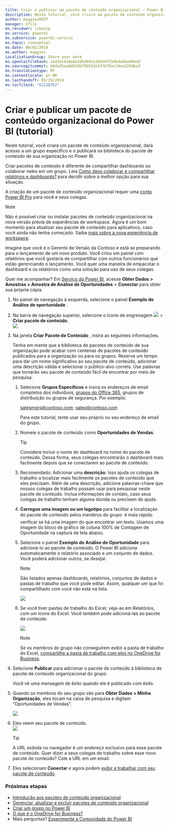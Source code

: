 ```yaml
---
title: Criar e publicar um pacote de conteúdo organizacional – Power BI
description: Neste tutorial, você criará um pacote de conteúdo organizacional, restringirá o acesso a um grupo específico e o publicará na biblioteca de pacotes de conteúdo de sua organização no Power BI.
author: maggiesMSFT
manager: kfile
ms.reviewer: lukaszp
ms.service: powerbi
ms.subservice: powerbi-service
ms.topic: conceptual
ms.date: 08/02/2018
ms.author: maggies
LocalizationGroup: Share your work
ms.openlocfilehash: 3a434c418e8a385db921dd910f354bda04ad8edd
ms.sourcegitcommit: 60dad5aa0d85db790553e537bf8ac34ee3289ba3
ms.translationtype: MT
ms.contentlocale: pt-BR
ms.lasthandoff: 05/29/2019
ms.locfileid: "61228352"
---
```

# <a name="create-and-publish-a-power-bi-organizational-content-pack-tutorial"></a>Criar e publicar um pacote de conteúdo organizacional do Power BI (tutorial)

Neste tutorial, você criará um pacote de conteúdo organizacional, dará acesso a um grupo específico e o publicará na biblioteca do pacote de conteúdo de sua organização no Power BI.

Criar pacotes de conteúdo é diferente de compartilhar dashboards ou colaborar neles em um grupo. Leia [Como devo colaborar e compartilhar relatórios e dashboards?](service-how-to-collaborate-distribute-dashboards-reports.md) para decidir sobre a melhor opção para sua situação.

A criação de um pacote de conteúdo organizacional requer uma [conta Power BI Pro](https://powerbi.microsoft.com/pricing) para você e seus colegas. 

> [!NOTE]
> Não é possível criar ou instalar pacotes de conteúdo organizacional na nova versão prévia de experiências de workspace. Agora é um bom momento para atualizar seu pacote de conteúdo para aplicativos, caso você ainda não tenha começado. Saiba [mais sobre a nova experiência de workspace](service-create-the-new-workspaces.md).
> 

Imagine que você é o Gerente de Versão da Contoso e está se preparando para o lançamento de um novo produto.  Você criou um painel com relatórios que você gostaria de compartilhar com outros funcionários que estão gerenciando o lançamento. Você quer uma maneira de empacotar o dashboard e os relatórios como uma solução para uso de seus colegas. 

Quer me acompanhar? Em [Serviço do Power BI](https://powerbi.com), acesse **Obter Dados > Amostras > Amostra de Análise de Oportunidades** > **Conectar** para obter sua própria cópia. 

1. No painel de navegação à esquerda, selecione o painel **Exemplo de Análise de oportunidade** .
2. Na barra de navegação superior, selecione o ícone de engrenagem ![](media/service-organizational-content-pack-create-and-publish/cog.png) > **Criar pacote de conteúdo**.    
   ![](media/service-organizational-content-pack-create-and-publish/pbi_create_contpk.png)
3. Na janela **Criar Pacote de Conteúdo** , insira as seguintes informações.  
   
   Tenha em mente que a biblioteca de pacotes de conteúdo de sua organização pode acabar com centenas de pacotes de conteúdo publicados para a organização ou para os grupos. Reserve um tempo para dar um nome significativo ao seu pacote de conteúdo, adicionar uma descrição válida e selecionar o público-alvo correto.  Use palavras que tornarão seu pacote de conteúdo fácil de encontrar por meio de pesquisa.
   
   1. Selecione **Grupos Específicos** e insira os endereços de email completos dos indivíduos, [grupos do Office 365](https://support.office.com/article/Create-a-group-in-Office-365-7124dc4c-1de9-40d4-b096-e8add19209e9), grupos de distribuição ou grupos de segurança. Por exemplo:
      
        salesmgrs@contoso.com; sales@contoso.com
      
      Para este tutorial, tente usar seu próprio ou seu endereço de email do grupo.
   
   2. Nomeie o pacote de conteúdo como **Oportunidades de Vendas**.
   
      > [!TIP]
      > Considere incluir o nome do dashboard no nome do pacote de conteúdo. Dessa forma, seus colegas encontrarão o dashboard mais facilmente depois que se conectarem ao pacote de conteúdo.
      > 
      > 
   
   3. Recomendado: Adicionar uma **descrição**. Isso ajuda os colegas de trabalho a localizar mais facilmente os pacotes de conteúdo que eles precisam. Além de uma descrição, adicione palavras-chave que nossos colegas de trabalho possam usar para pesquisar neste pacote de conteúdo. Inclua informações de contato, caso seus colegas de trabalho tenham alguma dúvida ou precisem de ajuda.
   
   4. **Carregue uma imagem ou um logotipo** para facilitar a localização do pacote de conteúdo pelos membros do grupo &#151; é mais rápido verificar se há uma imagem do que encontrar um texto. Usamos uma imagem do bloco de gráfico de coluna 100% de Contagem de Oportunidade na captura de tela abaixo.
   
   5. Selecione o painel **Exemplo de Análise de Oportunidade** para adicioná-lo ao pacote de conteúdo.  O Power BI adiciona automaticamente o relatório associado e um conjunto de dados. Você poderá adicionar outros, se desejar.
   
      > [!NOTE]
      >  São listados apenas dashboards, relatórios, conjuntos de dados e pastas de trabalho que você pode editar. Assim, qualquer um que foi compartilhado com você não está na lista.
      > 
      > 
   
      ![](media/service-organizational-content-pack-create-and-publish/cpwindow.png) 
   
   6. Se você tiver pastas de trabalho do Excel, veja-as em Relatórios, com um ícone do Excel. Você também pode adicioná-las ao pacote de conteúdo.
   
      ![](media/service-organizational-content-pack-create-and-publish/pbi_orgcontpkexcel.png)
   
      > [!NOTE]
      > Se os membros do grupo não conseguirem exibir a pasta de trabalho do Excel, [compartilhe a pasta de trabalho com eles no OneDrive for Business](https://support.office.com/article/Share-documents-or-folders-in-Office-365-1fe37332-0f9a-4719-970e-d2578da4941c).
      > 
      > 
4. Selecione **Publicar** para adicionar o pacote de conteúdo à biblioteca de pacote de conteúdo organizacional do grupo.  
   
   Você vê uma mensagem de êxito quando ele é publicado com êxito. 
5. Quando os membros do seu grupo vão para **Obter Dados > Minha Organização**, eles tocam na caixa de pesquisa e digitam “Oportunidades de Vendas”.
   
   ![](media/service-organizational-content-pack-create-and-publish/cp_searchbox.png) 
6. Eles veem seu pacote de conteúdo.  
   ![](media/service-organizational-content-pack-create-and-publish/powerbi-find-content-pack-organization.png) 
   
   > [!TIP]
   > A URL exibida no navegador é um endereço exclusivo para esse pacote de conteúdo.  Quer dizer a seus colegas de trabalho sobre esse novo pacote de conteúdo?  Cole a URL em um email.
   > 
   > 
7. Eles selecionam **Conectar** e agora podem [exibir e trabalhar com seu pacote de conteúdo](service-organizational-content-pack-copy-refresh-access.md). 

### <a name="next-steps"></a>Próximas etapas
* [Introdução aos pacotes de conteúdo organizacional](service-organizational-content-pack-introduction.md)  
* [Gerenciar, atualizar e excluir pacotes de conteúdo organizacional](service-organizational-content-pack-manage-update-delete.md)  
* [Criar um grupo no Power BI](service-create-distribute-apps.md)  
* [O que é o OneDrive for Business?](https://support.office.com/article/What-is-OneDrive-for-Business-187f90af-056f-47c0-9656-cc0ddca7fdc2)
* Mais perguntas? [Experimente a Comunidade do Power BI](http://community.powerbi.com/)

